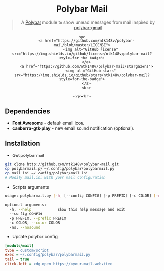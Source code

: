<div align="center">
	<h1>Polybar Mail</h1>
	<blockquote align="center">A <a href="https://github.com/jaagr/polybar">Polybar</a> module to show unread messages from mail inspired by <a href="https://github.com/crabvk/polybar-gmail">polybar-gmail</a></blockquote>

    <p>
    	<a href="https://github.com/ntk148v/polybar-mail/blob/master/LICENSE">
    		<img alt="GitHub license" src="https://img.shields.io/github/license/ntk148v/polybar-mail?style=for-the-badge">
    	</a>
    	<a href="https://github.com/ntk148v/polybar-mail/stargazers">
    		<img alt="GitHub stars" src="https://img.shields.io/github/stars/ntk148v/polybar-mail?style=for-the-badge">
    	</a>
    	<br>

<!--		<a href="https://github.com/ntk148v/polybar-mail/actions">
			<img alt="Windows Build Status" src="https://img.shields.io/github/workflow/status/ntk148v/polybar-mail/Windows%20Build?style=flat-square&logo=github&label=Windows">
		</a>
		<a href="https://github.com/ntk148v/polybar-mail/actions">
			<img alt="GNU/Linux Build Status" src="https://img.shields.io/github/workflow/status/ntk148v/polybar-mail/Linux%20Build?style=flat-square&logo=github&label=GNU/Linux">
		</a>
		<a href="https://github.com/ntk148v/polybar-mail/actions">
			<img alt="MacOS Build Status" src="https://img.shields.io/github/workflow/status/ntk148v/polybar-mail/MacOS%20Build?style=flat-square&logo=github&label=MacOS">
		</a>
		<br>-->

    </p><br>

</div>

## Dependencies

- **Font Awesome** - default email icon.
- **canberra-gtk-play** - new email sound notification (optional).

## Installation

- Get polybarmail

```bash
git clone http://github.com/ntk148v/polybar-mail.git
cp polybarmail.py ~/.config/polybar/polybarmail.py
cp mail.ini ~/.config/polybar/mail.ini
# Modify mail.ini with your mail configuration
```

- Scripts arguments

```bash
usage: polybarmail.py [-h] [--config CONFIG] [-p PREFIX] [-c COLOR] [-ns]

optional arguments:
  -h, --help            show this help message and exit
  --config CONFIG
  -p PREFIX, --prefix PREFIX
  -c COLOR, --color COLOR
  -ns, --nosound
```

- Update polybar config

```ini
[module/mail]
type = custom/script
exec = ~/.config/polybar/polybarmail.py
tail = true
click-left = xdg-open https://<your-mail-website>
```
